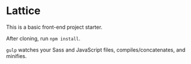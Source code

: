 # Lattice

This is a basic front-end project starter.

After cloning, run `npm install`.

`gulp` watches your Sass and JavaScript files, compiles/concatenates, and minifies.